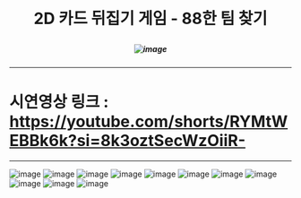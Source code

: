 <br/>
<br/>

# <p align="center"> **2D 카드 뒤집기 게임 - 88한 팀 찾기**  </p>
##### <p align="center"> <b> ![image](https://github.com/user-attachments/assets/418135bd-c686-4cdf-9d99-36b5bd08b74c) </b>

---
# 시연영상 링크 : https://youtube.com/shorts/RYMtWEBBk6k?si=8k3oztSecWzOiiR-
---
![image](https://github.com/user-attachments/assets/2dce2895-ddf7-493d-b660-863310247e8c)
![image](https://github.com/user-attachments/assets/0eee3f02-1487-4cd8-b80f-a7c757d56eaa)
![image](https://github.com/user-attachments/assets/2acd879d-f2ba-4088-9227-5d0b45c5d946)
![image](https://github.com/user-attachments/assets/24e2bce2-30b5-4c2f-b1bb-e0b85168cbc7)
![image](https://github.com/user-attachments/assets/daeb7485-4271-4622-96df-6ee89b892d99)
![image](https://github.com/user-attachments/assets/5cbd6167-cfaf-4ec5-970a-8cf397541bdc)
![image](https://github.com/user-attachments/assets/292b4e4d-4f1c-4fc8-b903-b13621d5f67f)
![image](https://github.com/user-attachments/assets/b52eadeb-4b62-4e2d-b91d-fab261a74da7)
![image](https://github.com/user-attachments/assets/ecc0e448-1ae8-49ce-8f6e-e5cecc577822)
![image](https://github.com/user-attachments/assets/8b569fd5-c4da-4ba9-b237-7c1557860c9e)
![image](https://github.com/user-attachments/assets/e2d90ea8-0400-49c5-b6bd-b3c6164b65ec)
